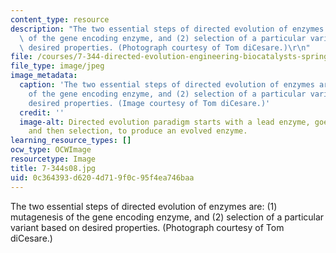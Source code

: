 ```yaml
---
content_type: resource
description: "The two essential steps of directed evolution of enzymes are: (1) mutagenesis\
  \ of the gene encoding enzyme, and (2) selection of a particular variant based on\
  \ desired properties. (Photograph courtesy of Tom diCesare.)\r\n"
file: /courses/7-344-directed-evolution-engineering-biocatalysts-spring-2008/0c364393d6204d719f0c95f4ea746baa_7-344s08.jpg
file_type: image/jpeg
image_metadata:
  caption: 'The two essential steps of directed evolution of enzymes are: (1) mutagenesis
    of the gene encoding enzyme, and (2) selection of a particular variant based on
    desired properties. (Image courtesy of Tom diCesare.)'
  credit: ''
  image-alt: Directed evolution paradigm starts with a lead enzyme, goes through mutagenesis,
    and then selection, to produce an evolved enzyme.
learning_resource_types: []
ocw_type: OCWImage
resourcetype: Image
title: 7-344s08.jpg
uid: 0c364393-d620-4d71-9f0c-95f4ea746baa
---
```

The two essential steps of directed evolution of enzymes are: (1) mutagenesis of the gene encoding enzyme, and (2) selection of a particular variant based on desired properties. (Photograph courtesy of Tom diCesare.)


